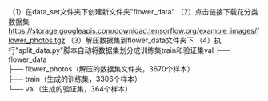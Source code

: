 （1）在data_set文件夹下创建新文件夹"flower_data"
（2）点击链接下载花分类数据集 https://storage.googleapis.com/download.tensorflow.org/example_images/flower_photos.tgz
（3）解压数据集到flower_data文件夹下
（4）执行"split_data.py"脚本自动将数据集划分成训练集train和验证集val
├── flower_data   
       ├── flower_photos（解压的数据集文件夹，3670个样本）  
       ├── train（生成的训练集，3306个样本）  
       └── val（生成的验证集，364个样本） 